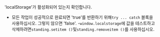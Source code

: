 'localStorage'가 활성화되어 있는지 확인합니다.

- 모든 작업이 성공적으로 완료되면 'true'를 반환하기 위해`try ... catch` 블록을 사용하십시오. 그렇지 않으면 'false'.
-`window.localstorage`에 값을 테스트하고 삭제하려면`standing.setitem ()`및`standing.removeitem ()`를 사용하십시오.